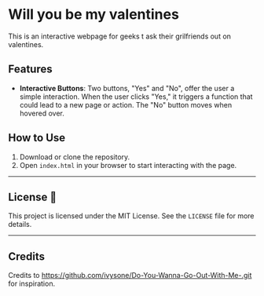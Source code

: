 # Will you be my valentines

This is an interactive webpage for geeks t ask their grilfriends out on valentines.

## Features

- **Interactive Buttons**: Two buttons, "Yes" and "No", offer the user a simple interaction. When the user clicks "Yes," it triggers a function that could lead to a new page or action. The "No" button moves when hovered over.

## How to Use

1. Download or clone the repository.
2. Open `index.html` in your browser to start interacting with the page.

---

## License 📄

This project is licensed under the MIT License. See the `LICENSE` file for more details.

---

## Credits

Credits to https://github.com/ivysone/Do-You-Wanna-Go-Out-With-Me-.git for inspiration.